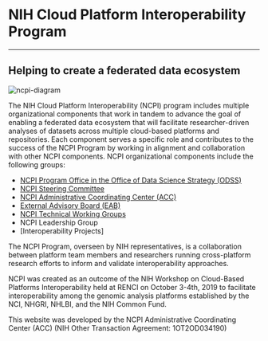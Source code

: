 NIH Cloud Platform Interoperability Program
===========================================

* * *

Helping to create a federated data ecosystem
--------------------------------------------
![ncpi-diagram](https://github.com/user-attachments/assets/a0f16114-1260-4f26-8c1f-ba4a46730e6f)

The NIH Cloud Platform Interoperability (NCPI) program includes multiple organizational components that work in tandem to advance the goal of enabling a federated data ecosystem that will facilitate researcher-driven analyses of datasets across multiple cloud-based platforms and repositories. Each component serves a specific role and contributes to the success of the NCPI Program by working in alignment and collaboration with other NCPI components. NCPI organizational components include the following groups:
*   [NCPI Program Office in the Office of Data Science Strategy (ODSS)](https://github.com/NCPITest/About/blob/main/NIH-ODSS.md)
*   [NCPI Steering Committee](https://github.com/NCPITest/About/blob/main/Steering-Committee.md)
*   [NCPI Administrative Coordinating Center (ACC)](/about/coordinating-center)
*   [External Advisory Board (EAB)](https://github.com/NCPITest/About/blob/main/ACC.md)
*   [NCPI Technical Working Groups](https://github.com/NCPITest/About/blob/main/Working-Groups.md)
*   NCPI Leadership Group
*   [Interoperability Projects]




The NCPI Program, overseen by NIH representatives, is a collaboration between platform team members and researchers running cross-platform research efforts to inform and validate interoperability approaches.


NCPI was created as an outcome of the NIH Workshop on Cloud-Based Platforms Interoperability held at RENCI on October 3-4th, 2019 to facilitate interoperability among the genomic analysis platforms established by the NCI, NHGRI, NHLBI, and the NIH Common Fund.

This website was developed by the NCPI Administrative Coordinating Center (ACC) (NIH Other Transaction Agreement: 1OT2OD034190)

